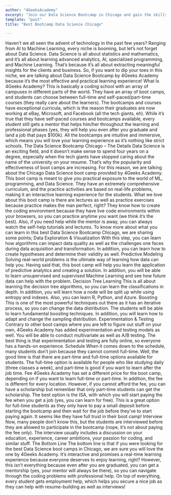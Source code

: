 ```yaml
---
author: "4GeeksAcademy"
excerpt: "Join our Data Science Bootcamp in Chicago and gain the skills you need to succeed. Hands-on training, expert instructors, and a supportive community await! Apply now."
template: "post"
title: "Best Bootcamp Data Science Chicago"

---
```


Haven’t we all seen the advent of technology in the past few years? Ranging from AI to Machine Learning, every niche is booming, but let’s not forget about Data Science.
Data Science is all about statistics and mathematics, and it’s all about learning advanced analytics, AI, specialized programming, and Machine Learning. 
That’s because it’s all about extracting meaningful insights for the clients and business. So, if you want to dip your toes in this niche, we are talking about Data Science Bootcamp by 4Geeks Academy because it’s the most effective and practical learning experience!
What Is 4Geeks Academy?
This is basically a coding school with an array of campuses in different parts of the world. They have an array of boot camps, and students can choose between full-time and self-paced/part-time courses (they really care about the learners). 
The bootcamps and courses have exceptional curricula, which is the reason their graduates are now working at eBay, Microsoft, and Facebook (all the tech giants, eh).
While it’s true that they have self-paced courses and bootcamps available, every student still gets a mentor that helps him/her throughout the learning and professional phases (yes, they will help you even after you graduate and land a job that pays $100k). 
All the bootcamps are intuitive and immersive, which means you will love your learning experience as it’s nothing like strict schools.
The Data Science Bootcamp Chicago – The Details
Data Science is an exciting field, and it doesn’t make sense to spend four years on a degree, especially when the tech giants have stopped caring about the name of the university on your resume. 
That’s why the popularity and effectiveness of boot camps are increasing. For this reason, we are talking about the Chicago Data Science boot camp provided by 4Geeks Academy.
This boot camp is meant to give you practical exposure to the world of ML, programming, and Data Science. 
They have an extremely comprehensive curriculum, and the practice activities are based on real-life problems, making it an interactive learning experience for the students. 
What we love about this boot camp is there are lectures as well as practice exercises because practice makes the man perfect, right?
They know how to create the coding environment because they have live code environments within your browsers, so you can practice anytime you want (we think it’s the best). 
Also, if you need help while the mentor is away, you can always watch the self-help tutorials and lectures. To know more about what you can learn in this best Data Science Bootcamp Chicago, we are sharing some points;
Data Exploration & Visualization
With this step, you can learn how algorithms can impact data quality as well as the challenges one faces during data acquisition and transformation. In addition, you can learn how to create hypotheses and determine their validity as well.
Predictive Modeling
Solving real-world problems is the ultimate way of learning how data can help you. Having said that, this boot camp will help you learn the application of predictive analytics and creating a solution. In addition, you will be able to learn unsupervised and supervised Machine Learning and see how future data can help with the problem.
Decision Tree Learning
This is all about learning the decision tree algorithms, so you can learn the classifications in depth. In addition, you will learn how a node will be split up while using entropy and indexes. Also, you can learn R, Python, and Azure.
Boosting
This is one of the most powerful techniques out there as it has an iterative process, so you can change the data distribution. 
The students will be able to learn fundamental boosting techniques. In addition, you will learn how to adapt and change the sampling distribution.
Experimentation & Testing
Contrary to other boot camps where you are left to figure out stuff on your own, 4Geeks Academy has added experimentation and testing models as well. 
You will be able to conduct multivariate as well as A/B testing. The best thing is that experimentation and testing are fully online, so everyone has a hands-on experience.
Schedule
When it comes down to the schedule, many students don’t join because they cannot commit full-time. Well, the good time is that there are part-time and full-time options available for students. 
The full-time option is available for people who like studying daily (three classes a week), and part-time is good if you want to learn after the job time.
Fee
4Geeks Academy has set a different price for the boot camp, depending on if you want to learn full-time or part-time. In addition, the fee is different for every location. However, if you cannot afford the fee, you can have a scholarship but remember that only part-time students can get the scholarship.
The best option is the ISA, with which you will start paying the fee when you get a job (yes, you can learn for free). 
This is a great option for full-time students as they only have to pay a small deposit before starting the bootcamp and then wait for the job before they’ve to start paying again. It seems like they have full trust in their boot camp!
Interview
Now, many people don’t know this, but the students are interviewed before they are allowed to participate in the bootcamp (nope, it’s not about paying the fee only). The interview usually includes a discussion on your education, experience, career ambitions, your passion for coding, and similar stuff.
The Bottom Line
The bottom line is that if you were looking for the best Data Science boot camps in Chicago, we are sure you will love the one by 4Geeks Academy. It’s interactive and promises a real-time learning experience because everyone deserves to enjoy learning, right?
However, this isn’t everything because even after you are graduated, you can get a mentorship (yes, your mentor will always be there), so you can navigate through the coding problems with professional help. 
On top of everything, every student gets employment help, which helps you secure a nice job as they can help with resume-building as well as interviews!